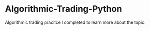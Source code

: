 # Algorithmic-Trading-Python
Algorithmic trading pracitce I completed to learn more about the topic. 
